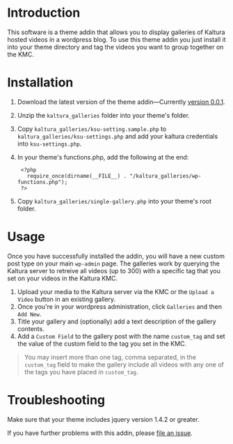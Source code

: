 # Introduction

This software is a theme addin that allows you to display galleries of Kaltura hosted videos in a wordpress blog.  To use this theme addin you just install it into your theme directory and tag the videos you want to group together on the KMC.

# Installation

1. Download the latest version of the theme addin&mdash;Currently [version 0.0.1](https://github.com/kaltura/kaltura_galleries/zipball/v0.0.1).
2. Unzip the `kaltura_galleries` folder into your theme's folder.
3. Copy `kaltura_galleries/ksu-setting.sample.php` to `kaltura_galleries/ksu-settings.php` and add your kaltura credentials into `ksu-settings.php`.
4. In your theme's functions.php, add the following at the end:

        <?php 
          require_once(dirname(__FILE__) . "/kaltura_galleries/wp-functions.php");
        ?>

5. Copy `kaltura_galleries/single-gallery.php` into your theme's root folder.

# Usage

Once you have successfully installed the addin, you will have a new custom post type on your main `wp-admin` page.  The galleries work by querying the Kaltura server to retreive all videos (up to 300) with a specific tag that you set on your videos in the Kaltura KMC.

1. Upload your media to the Kaltura server via the KMC or the `Upload a Video` button in an existing gallery.
1. Once you're in your wordpress administration, click `Galleries` and then `Add New`.
2. Title your gallery and (optionally) add a text description of the gallery contents.
3. Add a `Custom Field` to the gallery post with the name `custom_tag` and set the value of the custom field to the tag you set in the KMC.
> You may insert more than one tag, comma separated, in the `custom_tag` field to make the gallery include all videos with any one of the tags you have placed in `custom_tag`.

# Troubleshooting

Make sure that your theme includes jquery version 1.4.2 or greater.

If you have further problems with this addin, please [file an issue](https://github.com/kaltura/kaltura_galleries/issues).
